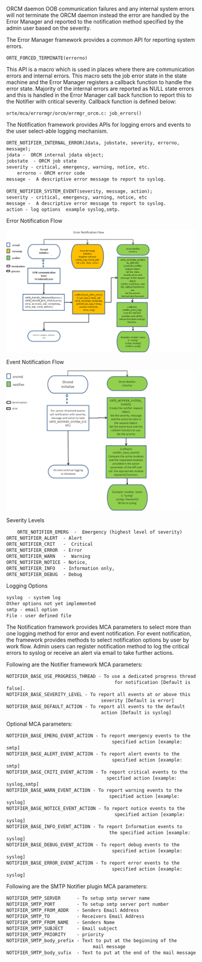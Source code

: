 ORCM daemon OOB communication failures and any internal system errors will not terminate the ORCM daemon instead the error are handled by the Error Manager and reported to the notification method specified by the admin user based on the severity.

The Error Manager framework provides a common API for reporting system errors.

	ORTE_FORCED_TERMINATE(errorno)

This API is a macro which is used in places where there are communication errors and internal errors. This macro sets the job error state in the state machine and the Error Manager registers a callback function to handle the error state.
Majority of the internal errors are reported as NULL state errors and this is handled in the Error Manager call back function to report this to the Notifier with critical severity.
Callback function is defined below:

	orte/mca/errormgr/orcm/errmgr_orcm.c: job_errors() 

The Notification framework provides APIs for logging errors and events to the user select-able logging mechanism.

	ORTE_NOTIFIER_INTERNAL_ERROR(Jdata, jobstate, severity, errorno, message); 
	jdata -  ORCM internal jdata object;
	jobstate  - ORCM job state
	severity - critical, emergency, warning, notice, etc.
        errorno - ORCM error code
	message -  A descriptive error message to report to syslog.

	ORTE_NOTIFIER_SYSTEM_EVENT(severity, message, action);
	severity - critical, emergency, warning, notice, etc
	message -  A descriptive error message to report to syslog.
	action - log options  example syslog,smtp.

Error Notification Flow

![Error Notification Flow](1-ORCM/Error_Notification_Flow.png)


Event Notification Flow

![Event Notification Flow](1-ORCM/Event_Notification_Flow.png)

Severity Levels

        ORTE_NOTIFIER_EMERG  -  Emergency (highest level of severity)
 	ORTE_NOTIFIER_ALERT  - Alert 	
 	ORTE_NOTIFIER_CRIT   -  Critical
 	ORTE_NOTIFIER_ERROR  - Error 
 	ORTE_NOTIFIER_WARN   -  Warning 
 	ORTE_NOTIFIER_NOTICE - Notice,
 	ORTE_NOTIFIER_INFO   - Information only,
	ORTE_NOTIFIER_DEBUG  - Debug

Logging Options

	syslog  - system log
	Other options not yet implemented
	smtp - email option
	File - user defined file

The Notification framework provides MCA parameters to select more than one logging method for error and event notification.
For event notification, the framework provides methods to select notification options by user by work flow.
Admin users can register notification method to log the critical errors to syslog or receive an alert via email to take further actions.

Following are the Notifier framework MCA parameters:

	NOTIFIER_BASE_USE_PROGRESS_THREAD - To use a dedicated progress thread 
                                            for notification [Default is false].
	NOTIFIER_BASE_SEVERITY_LEVEL - To report all events at or above this 
                                       severity [Default is error]
	NOTIFIER_BASE_DEFAULT_ACTION - To report all events to the default 
                                       action [Default is syslog]

Optional MCA parameters:

	NOTIFIER_BASE_EMERG_EVENT_ACTION - To report emergency events to the 
                                           specified action [example: smtp]
	NOTIFIER_BASE_ALERT_EVENT_ACTION - To report alert events to the 
                                           specified action [example: smtp]
	NOTIFIER_BASE_CRITI_EVENT_ACTION - To report critical events to the 
                                         specified action [example: syslog,smtp]
	NOTIFIER_BASE_WARN_EVENT_ACTION - To report warning events to the 
                                          specified action [example: syslog]
	NOTIFIER_BASE_NOTICE_EVENT_ACTION - To report notice events to the 
                                            specified action [example: syslog]
	NOTIFIER_BASE_INFO_EVENT_ACTION - To report Information events to 
                                          the specified action [example: syslog]
	NOTIFIER_BASE_DEBUG_EVENT_ACTION - To report debug events to the 
                                           specified action [example: syslog]
	NOTIFIER_BASE_ERROR_EVENT_ACTION - To report error events to the 
                                           specified action [example: syslog]

Following are the SMTP Notifier plugin MCA parameters:

	NOTIFIER_SMTP_SERVER      - To setup smtp server name
	NOTIFIER_SMTP_PORT        - To setup smtp server port number
	NOTIFIER_SMTP_FROM_ADDR   - Senders Email Address
	NOTIFIER_SMTP_TO          - Receivers Email Address
	NOTIFIER_SMTP_FROM_NAME   - Senders Name
	NOTIFIER_SMTP_SUBJECT     - Email subject
	NOTIFIER_SMTP_PRIORITY    - priority
	NOTIFIER_SMTP_body_prefix - Text to put at the beginning of the 
                                    mail message
	NOTIFIER_SMTP_body_sufix  - Text to put at the end of the mail message
